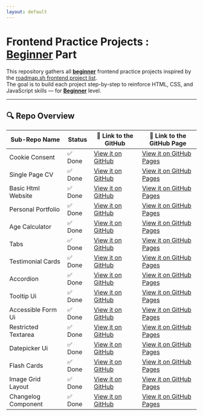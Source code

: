 ```yaml
---
layout: default
---
```

# Frontend Practice Projects : **<u>Beginner</u>** Part

This repository gathers all **<u>beginner</u>** frontend practice projects inspired by the [roadmap.sh frontend project list](https://roadmap.sh/frontend/projects).  
The goal is to build each project step-by-step to reinforce HTML, CSS, and JavaScript skills — for **<u>Beginner</u>** level.

---

## 🔍 Repo Overview
<!-- START REPO OVERVIEW -->
| Sub-Repo Name | Status | 🔗 Link to the GitHub | 🔗 Link to the GitHub Page |
|---|---|---|---|
| Cookie Consent | ✅ Done | [View it on GitHub](https://github.com/Kizz4/practice/tree/master/frontend_practice/beginner_projects/cookie_consent) | [View it on GitHub Pages](https://kizz4.github.io/practice/frontend_practice/beginner_projects/cookie_consent) |
| Single Page CV | ✅ Done | [View it on GitHub](https://github.com/Kizz4/practice/tree/master/frontend_practice/beginner_projects/single_page_CV) | [View it on GitHub Pages](https://kizz4.github.io/practice/frontend_practice/beginner_projects/single_page_CV) |
| Basic Html Website | ✅ Done | [View it on GitHub](https://github.com/Kizz4/practice/tree/master/frontend_practice/beginner_projects/basic_html_website) | [View it on GitHub Pages](https://kizz4.github.io/practice/frontend_practice/beginner_projects/basic_html_website) |
| Personal Portfolio | ✅ Done | [View it on GitHub](https://github.com/Kizz4/practice/tree/master/frontend_practice/beginner_projects/personal_portfolio) | [View it on GitHub Pages](https://kizz4.github.io/practice/frontend_practice/beginner_projects/personal_portfolio) |
| Age Calculator | ✅ Done | [View it on GitHub](https://github.com/Kizz4/practice/tree/master/frontend_practice/beginner_projects/age_calculator) | [View it on GitHub Pages](https://kizz4.github.io/practice/frontend_practice/beginner_projects/age_calculator) |
| Tabs | ✅ Done | [View it on GitHub](https://github.com/Kizz4/practice/tree/master/frontend_practice/beginner_projects/tabs) | [View it on GitHub Pages](https://kizz4.github.io/practice/frontend_practice/beginner_projects/tabs) |
| Testimonial Cards | ✅ Done | [View it on GitHub](https://github.com/Kizz4/practice/tree/master/frontend_practice/beginner_projects/testimonial_cards) | [View it on GitHub Pages](https://kizz4.github.io/practice/frontend_practice/beginner_projects/testimonial_cards) |
| Accordion | ✅ Done | [View it on GitHub](https://github.com/Kizz4/practice/tree/master/frontend_practice/beginner_projects/accordion) | [View it on GitHub Pages](https://kizz4.github.io/practice/frontend_practice/beginner_projects/accordion) |
| Tooltip Ui | ✅ Done | [View it on GitHub](https://github.com/Kizz4/practice/tree/master/frontend_practice/beginner_projects/tooltip_ui) | [View it on GitHub Pages](https://kizz4.github.io/practice/frontend_practice/beginner_projects/tooltip_ui) |
| Accessible Form Ui | ✅ Done | [View it on GitHub](https://github.com/Kizz4/practice/tree/master/frontend_practice/beginner_projects/accessible_form_ui) | [View it on GitHub Pages](https://kizz4.github.io/practice/frontend_practice/beginner_projects/accessible_form_ui) |
| Restricted Textarea | ✅ Done | [View it on GitHub](https://github.com/Kizz4/practice/tree/master/frontend_practice/beginner_projects/restricted_textarea) | [View it on GitHub Pages](https://kizz4.github.io/practice/frontend_practice/beginner_projects/restricted_textarea) |
| Datepicker Ui | ✅ Done | [View it on GitHub](https://github.com/Kizz4/practice/tree/master/frontend_practice/beginner_projects/datepicker_ui) | [View it on GitHub Pages](https://kizz4.github.io/practice/frontend_practice/beginner_projects/datepicker_ui) |
| Flash Cards | ✅ Done | [View it on GitHub](https://github.com/Kizz4/practice/tree/master/frontend_practice/beginner_projects/flash_cards) | [View it on GitHub Pages](https://kizz4.github.io/practice/frontend_practice/beginner_projects/flash_cards) |
| Image Grid Layout | ✅ Done | [View it on GitHub](https://github.com/Kizz4/practice/tree/master/frontend_practice/beginner_projects/image_grid_layout) | [View it on GitHub Pages](https://kizz4.github.io/practice/frontend_practice/beginner_projects/image_grid_layout) |
| Changelog Component | ✅ Done | [View it on GitHub](https://github.com/Kizz4/practice/tree/master/frontend_practice/beginner_projects/changelog_component) | [View it on GitHub Pages](https://kizz4.github.io/practice/frontend_practice/beginner_projects/changelog_component) |

<!-- END REPO OVERVIEW -->